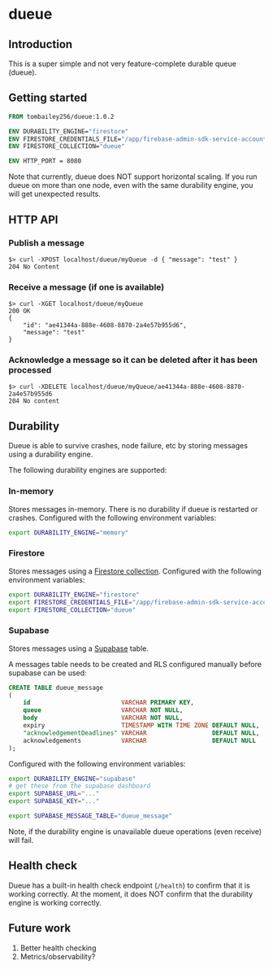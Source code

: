 # dueue

## Introduction

This is a super simple and not very feature-complete durable queue (dueue).

## Getting started

```dockerfile
FROM tombailey256/dueue:1.0.2

ENV DURABILITY_ENGINE="firestore"
ENV FIRESTORE_CREDENTIALS_FILE="/app/firebase-admin-sdk-service-account-credentials.json"
ENV FIRESTORE_COLLECTION="dueue"

ENV HTTP_PORT = 8080
```

Note that currently, dueue does NOT support horizontal scaling. If you run dueue on more than one node, even with the same durability engine, you will get unexpected results.

## HTTP API

### Publish a message
```text
$> curl -XPOST localhost/dueue/myQueue -d { "message": "test" }
204 No Content
```

### Receive a message (if one is available)
```text
$> curl -XGET localhost/dueue/myQueue
200 OK
{
	"id": "ae41344a-888e-4608-8870-2a4e57b955d6",
	"message": "test"
}
```

### Acknowledge a message so it can be deleted after it has been processed
```text
$> curl -XDELETE localhost/dueue/myQueue/ae41344a-888e-4608-8870-2a4e57b955d6
204 No content
```


## Durability

Dueue is able to survive crashes, node failure, etc by storing messages using a durability engine.

The following durability engines are supported:

### In-memory

Stores messages in-memory. There is no durability if dueue is restarted or crashes. Configured with the following environment variables:

```sh
export DURABILITY_ENGINE="memory"
```

### Firestore

Stores messages using a [Firestore collection](https://firebase.google.com/docs/firestore/data-model). Configured with
the following environment variables:

```sh
export DURABILITY_ENGINE="firestore"
export FIRESTORE_CREDENTIALS_FILE="/app/firebase-admin-sdk-service-account-credentials.json"
export FIRESTORE_COLLECTION="dueue"
```

### Supabase

Stores messages using a [Supabase](https://supabase.com/database) table.

A messages table needs to be created and RLS configured manually before supabase can be used:

```sql
CREATE TABLE dueue_message
(
    id                         VARCHAR PRIMARY KEY,
    queue                      VARCHAR NOT NULL,
    body                       VARCHAR NOT NULL,
    expiry                     TIMESTAMP WITH TIME ZONE DEFAULT NULL,
    "acknowledgementDeadlines" VARCHAR                  DEFAULT NULL,
    acknowledgements           VARCHAR                  DEFAULT NULL
);
```

Configured with the following environment variables:

```sh
export DURABILITY_ENGINE="supabase"
# get these from the supabase dashboard
export SUPABASE_URL="..."
export SUPABASE_KEY="..."

export SUPABASE_MESSAGE_TABLE="dueue_message"
```

Note, if the durability engine is unavailable dueue operations (even receive) will fail.

## Health check

Dueue has a built-in health check endpoint (`/health`) to confirm that it is working correctly. At the moment, it does
NOT confirm that the durability engine is working correctly.

## Future work

1. Better health checking
2. Metrics/observability?
